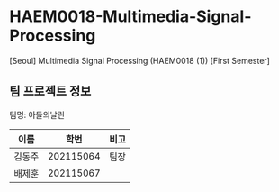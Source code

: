 # HAEM0018-Multimedia-Signal-Processing
[Seoul] Multimedia Signal Processing (HAEM0018 (1)) [First Semester]

## 팀 프로젝트 정보

팀명: 아들의날린

| 이름   | 학번      | 비고 |
| ------ | --------- | ---- |
| 김동주 | 202115064 | 팀장 |
| 배제훈 | 202115067 |      |
